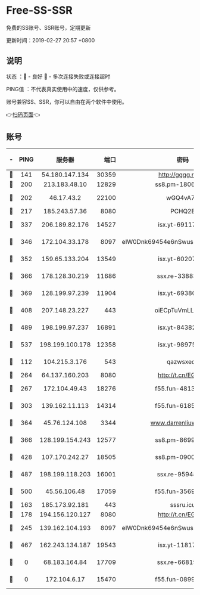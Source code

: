# Free-SS-SSR

免费的SS账号、SSR账号，定期更新

更新时间：2019-02-27 20:57 +0800

## 说明

状态     ：🙂 - 良好 🙁 - 多次连接失败或连接超时

PING值   ：不代表真实使用中的速度，仅供参考。

账号兼容SS、SSR，你可以自由在两个软件中使用。

👉[扫码页面](https://liesauer.github.io/free-ss-ssr.github.io/)👈

## 账号

|-|PING|服务器|端口|密码|加密方式|区域|
|:----:|:----:|:-----:|-----:|:----:|:----:|:----:|
|🙂|141|54.180.147.134|30359|http://gggg.rocks|chacha20|KR|
|🙂|200|213.183.48.10|12829|ss8.pm-18060932|rc4-md5|RU|
|🙂|202|46.17.43.2|22100|wGQ4vA7D|aes-256-gcm|RU|
|🙂|217|185.243.57.36|8080|PCHQ2E|rc4-md5|US|
|🙂|337|206.189.82.176|14527|isx.yt-69117684|aes-256-cfb|SG|
|🙂|346|172.104.33.178|8097|eIW0Dnk69454e6nSwuspv9DmS201tQ0D|aes-256-cfb|SG|
|🙂|352|159.65.133.204|13549|isx.yt-60207072|aes-256-cfb|SG|
|🙂|366|178.128.30.219|11686|ssx.re-33883463|aes-256-cfb|SG|
|🙂|369|128.199.97.239|11904|isx.yt-69380692|aes-256-cfb|SG|
|🙂|408|207.148.23.227|443|oiECpTuVmLLxk4Ts|aes-256-cfb|US|
|🙂|489|198.199.97.237|16891|isx.yt-84382608|aes-256-cfb|US|
|🙂|537|198.199.100.178|12358|isx.yt-98975668|aes-256-cfb|US|
|🙂|112|104.215.3.176|543|qazwsxedc|aes-256-gcm|JP|
|🙂|264|64.137.160.203|8080|http://t.cn/EGJIyrl|rc4-md5|CA|
|🙂|267|172.104.49.43|18276|f55.fun-48130334|aes-256-cfb|SG|
|🙂|303|139.162.11.113|14314|f55.fun-61852729|aes-256-cfb|SG|
|🙂|364|45.76.124.108|3344|www.darrenliuwei.com|aes-256-cfb|AU|
|🙂|366|128.199.154.243|12577|ss8.pm-86995994|aes-256-cfb|SG|
|🙂|428|107.170.242.27|18505|ss8.pm-09004654|aes-256-cfb|US|
|🙂|487|198.199.118.203|16001|ssx.re-95948292|aes-256-cfb|US|
|🙂|500|45.56.106.48|17059|f55.fun-35691785|aes-256-cfb|US|
|🙁|163|185.173.92.181|443|sssru.icu|rc4-md5|RU|
|🙁|178|194.156.120.127|8080|http://t.cn/EGJIyrl|rc4-md5|RU|
|🙁|245|139.162.104.193|8097|eIW0Dnk69454e6nSwuspv9DmS201tQ0D|aes-256-cfb|JP|
|🙁|467|162.243.134.187|19543|isx.yt-11817529|aes-256-cfb|US|
|🙁|0|68.183.164.84|17709|ssx.re-66819561|aes-256-cfb|US|
|🙁|0|172.104.6.17|15470|f55.fun-08999050|aes-256-cfb|US|
